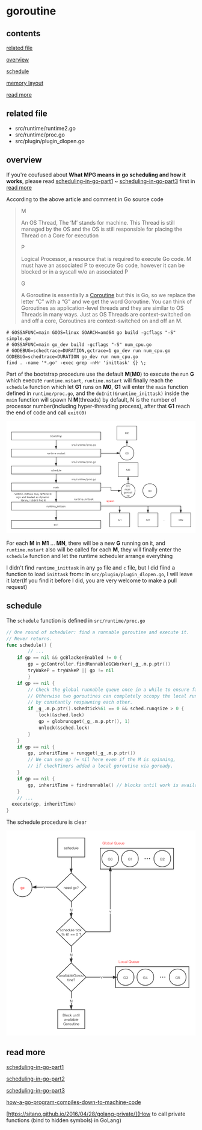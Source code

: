 # goroutine

## contents

[related file](#related-file)

[overview](#overview)

[schedule](#schedule)

[memory layout](#memory-layout)

[read more](#read-more)

## related file

* src/runtime/runtime2.go
* src/runtime/proc.go
* src/plugin/plugin_dlopen.go

## overview

If you're coufused about **What MPG means in go scheduling and how it works**, please read [scheduling-in-go-part1](https://www.ardanlabs.com/blog/2018/08/scheduling-in-go-part1.html) ~ [scheduling-in-go-part3](https://www.ardanlabs.com/blog/2018/12/scheduling-in-go-part3.html) first in [read more](#read-more)

According to the above article and comment in Go source code

> M
>
> An OS Thread, The ‘M’ stands for machine. This Thread is still managed by the OS and the OS is still responsible for placing the Thread on a Core for execution
>
> P
>
> Logical Processor, a resource that is required to execute Go code. M must have an associated P to execute Go code, however it can be blocked or in a syscall w/o an associated P
>
> G
>
> A Goroutine is essentially a [Coroutine](https://en.wikipedia.org/wiki/Coroutine) but this is Go, so we replace the letter “C” with a “G” and we get the word Goroutine. You can think of Goroutines as application-level threads and they are similar to OS Threads in many ways. Just as OS Threads are context-switched on and off a core, Goroutines are context-switched on and off an M.



```shell
# GOSSAFUNC=main GOOS=linux GOARCH=amd64 go build -gcflags "-S" simple.go
# GOSSAFUNC=main go_dev build -gcflags "-S" num_cpu.go
# GODEBUG=schedtrace=DURATION,gctrace=1 go_dev run num_cpu.go
GODEBUG=schedtrace=DURATION go_dev run num_cpu.go
find . -name '*.go' -exec grep -nHr 'inittask' {} \;
```

Part of the bootstrap procedure use the default **M**(**M0**) to execute the run **G** which execute `runtime.mstart`, `runtime.mstart` will finally reach the `schedule` function which let **G1** runs on **M0**, **G1** will enter the `main` function defined in `runtime/proc.go`, and the `doInit(&runtime_inittask)` inside the `main` function will spawn N **M**(threads) by default, N is the number of processor number(including hyper-threading process), after that **G1** reach the end of code and call `exit(0)`

![bootstrap](./bootstrap.png)

For each **M** in **M1** ... **MN**, there will be a new **G** running on it, and `runtime.mstart` also will be called for each **M**, they will finally enter the `schedule` function and let the runtime scheduler arrange everything

I didn't find `runtime_inittask` in any `go` file and `c` file, but I did fiind a function to load `inittask` from`c` in `src/plugin/plugin_dlopen.go`, I will leave it later(If you find it before I did, you are very welcome to make a pull request)

## schedule

The `schedule` function is defined in `src/runtime/proc.go`

```go
// One round of scheduler: find a runnable goroutine and execute it.
// Never returns.
func schedule() {
		// ...
  	if gp == nil && gcBlackenEnabled != 0 {
		gp = gcController.findRunnableGCWorker(_g_.m.p.ptr())
		tryWakeP = tryWakeP || gp != nil
		}
  	if gp == nil {
		// Check the global runnable queue once in a while to ensure fairness.
		// Otherwise two goroutines can completely occupy the local runqueue
		// by constantly respawning each other.
		if _g_.m.p.ptr().schedtick%61 == 0 && sched.runqsize > 0 {
			lock(&sched.lock)
			gp = globrunqget(_g_.m.p.ptr(), 1)
			unlock(&sched.lock)
		}
	}
	if gp == nil {
		gp, inheritTime = runqget(_g_.m.p.ptr())
		// We can see gp != nil here even if the M is spinning,
		// if checkTimers added a local goroutine via goready.
	}
	if gp == nil {
		gp, inheritTime = findrunnable() // blocks until work is available
	}
	// ...
  execute(gp, inheritTime)
}
```

 The schedule procedure is clear

![schedule](./schedule.png)



 ## read more

[scheduling-in-go-part1](https://www.ardanlabs.com/blog/2018/08/scheduling-in-go-part1.html)

[scheduling-in-go-part2](https://www.ardanlabs.com/blog/2018/08/scheduling-in-go-part2.html)

[scheduling-in-go-part3](https://www.ardanlabs.com/blog/2018/12/scheduling-in-go-part3.html)

[how-a-go-program-compiles-down-to-machine-code](https://getstream.io/blog/how-a-go-program-compiles-down-to-machine-code/)

[https://sitano.github.io/2016/04/28/golang-private/](How to call private functions (bind to hidden symbols) in GoLang)

